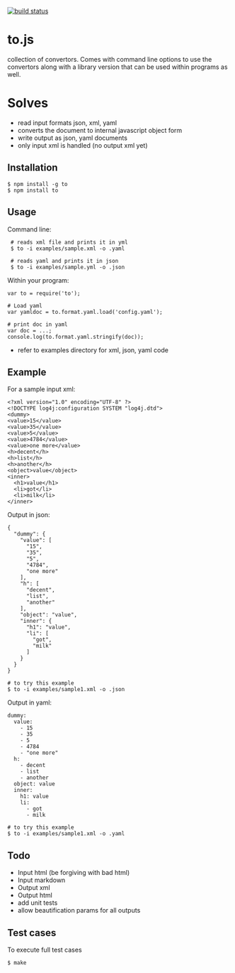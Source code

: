 [![build status](https://secure.travis-ci.org/openmason/to.png)](http://travis-ci.org/openmason/to)

# to.js
collection of convertors.
Comes with command line options to use the convertors along with a library version that can be used within programs as well.

# Solves
  * read input formats json, xml, yaml 
  * converts the document to internal javascript object form
  * write output as json, yaml documents
  * only input xml is handled (no output xml yet)

## Installation

    $ npm install -g to
    $ npm install to

## Usage

Command line:

     # reads xml file and prints it in yml
     $ to -i examples/sample.xml -o .yaml
     
     # reads yaml and prints it in json
     $ to -i examples/sample.yml -o .json

Within your program:

    var to = require('to');
    
    # Load yaml
    var yamldoc = to.format.yaml.load('config.yaml');
    
    # print doc in yaml 
    var doc = ...;
    console.log(to.format.yaml.stringify(doc));

 * refer to examples directory for xml, json, yaml code

## Example
For a sample input xml:

    <?xml version="1.0" encoding="UTF-8" ?>
    <!DOCTYPE log4j:configuration SYSTEM "log4j.dtd">    
    <dummy>
    <value>15</value>
    <value>35</value>
    <value>5</value>
    <value>4784</value>
    <value>one more</value>
    <h>decent</h>
    <h>list</h>
    <h>another</h>
    <object>value</object>
    <inner>
      <h1>value</h1>
      <li>got</li>
      <li>milk</li>
    </inner>
   </dummy>

Output in json:

    {
      "dummy": {
        "value": [
          "15",
          "35",
          "5",
          "4784",
          "one more"
        ],
        "h": [
          "decent",
          "list",
          "another"
        ],
        "object": "value",
        "inner": {
          "h1": "value",
          "li": [
            "got",
            "milk"
          ]
        }
      }
    }
    
    # to try this example
    $ to -i examples/sample1.xml -o .json

Output in yaml:

    dummy: 
      value: 
        - 15
        - 35
        - 5
        - 4784
        - "one more"
      h: 
        - decent
        - list
        - another
      object: value
      inner: 
        h1: value
        li: 
          - got
          - milk

    # to try this example
    $ to -i examples/sample1.xml -o .yaml

## Todo
 * Input html (be forgiving with bad html)
 * Input markdown 
 * Output xml
 * Output html
 * add unit tests
 * allow beautification params for all outputs 

## Test cases
To execute full test cases

    $ make

